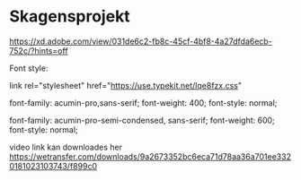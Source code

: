# Skagensprojekt

https://xd.adobe.com/view/031de6c2-fb8c-45cf-4bf8-4a27dfda6ecb-752c/?hints=off


Font style:

link rel="stylesheet" href="https://use.typekit.net/lqe8fzx.css"

font-family: acumin-pro,sans-serif;
font-weight: 400;
font-style: normal;

font-family: acumin-pro-semi-condensed, sans-serif;
font-weight: 600;
font-style: normal;

video link kan downloades her
https://wetransfer.com/downloads/9a2673352bc6eca71d78aa36a701ee3320181023103743/f899c0
